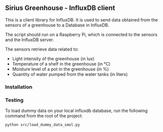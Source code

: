 ## Sirius Greenhouse - InfluxDB client

This is a client library for InfluxDB. It is used to send data obtained from the sensors of a greenhouse to a Database in InfluxDB.

The script should run on a Raspberry Pi, which is connected to the sensors and the InfluxDB server.

The sensors retrieve data related to:
 - Light intensity of the greenhouse (in lux)
 - Temperature of a shelf in the greenhouse (in °C)
 - Moisture level of a pot in the greenhouse (in %)
 - Quantity of water pumped from the water tanks (in liters)

### Installation

### Testing

To load dummy data on your local influxdb database, run the following command from the root of the project:

```bash
python src/load_dummy_data_smol.py
```

